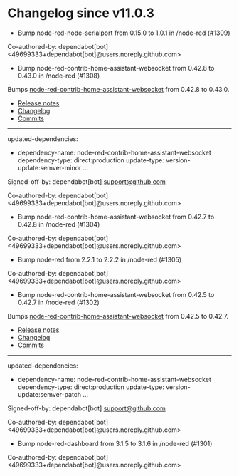 # Changelog since v11.0.3
- Bump node-red-node-serialport from 0.15.0 to 1.0.1 in /node-red (#1309)

Co-authored-by: dependabot[bot] <49699333+dependabot[bot]@users.noreply.github.com> 
- Bump node-red-contrib-home-assistant-websocket from 0.42.8 to 0.43.0 in /node-red (#1308)

Bumps [node-red-contrib-home-assistant-websocket](https://github.com/zachowj/node-red-contrib-home-assistant-websocket) from 0.42.8 to 0.43.0.
- [Release notes](https://github.com/zachowj/node-red-contrib-home-assistant-websocket/releases)
- [Changelog](https://github.com/zachowj/node-red-contrib-home-assistant-websocket/blob/main/CHANGELOG.md)
- [Commits](https://github.com/zachowj/node-red-contrib-home-assistant-websocket/compare/v0.42.8...v0.43.0)

---
updated-dependencies:
- dependency-name: node-red-contrib-home-assistant-websocket
  dependency-type: direct:production
  update-type: version-update:semver-minor
...

Signed-off-by: dependabot[bot] <support@github.com>

Co-authored-by: dependabot[bot] <49699333+dependabot[bot]@users.noreply.github.com> 
- Bump node-red-contrib-home-assistant-websocket from 0.42.7 to 0.42.8 in /node-red (#1304)

Co-authored-by: dependabot[bot] <49699333+dependabot[bot]@users.noreply.github.com> 
- Bump node-red from 2.2.1 to 2.2.2 in /node-red (#1305)

Co-authored-by: dependabot[bot] <49699333+dependabot[bot]@users.noreply.github.com> 
- Bump node-red-contrib-home-assistant-websocket from 0.42.5 to 0.42.7 in /node-red (#1302)

Bumps [node-red-contrib-home-assistant-websocket](https://github.com/zachowj/node-red-contrib-home-assistant-websocket) from 0.42.5 to 0.42.7.
- [Release notes](https://github.com/zachowj/node-red-contrib-home-assistant-websocket/releases)
- [Changelog](https://github.com/zachowj/node-red-contrib-home-assistant-websocket/blob/main/CHANGELOG.md)
- [Commits](https://github.com/zachowj/node-red-contrib-home-assistant-websocket/compare/v0.42.5...v0.42.7)

---
updated-dependencies:
- dependency-name: node-red-contrib-home-assistant-websocket
  dependency-type: direct:production
  update-type: version-update:semver-patch
...

Signed-off-by: dependabot[bot] <support@github.com>

Co-authored-by: dependabot[bot] <49699333+dependabot[bot]@users.noreply.github.com> 
- Bump node-red-dashboard from 3.1.5 to 3.1.6 in /node-red (#1301)

Co-authored-by: dependabot[bot] <49699333+dependabot[bot]@users.noreply.github.com> 
